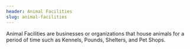 ```yaml
---
header: Animal Facilities
slug: animal-facilities
---
```

Animal Facilities are businesses or organizations that house animals for a period of time such as Kennels, Pounds, Shelters, and Pet Shops. 